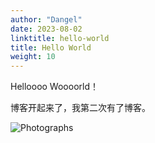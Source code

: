 ```yaml
---
author: "Dangel"
date: 2023-08-02
linktitle: hello-world 
title: Hello World
weight: 10
---
```


Helloooo Woooorld！

博客开起来了，我第二次有了博客。

![Photographs](https://oo7.iou.icu/bicture/hello-word.webp)
